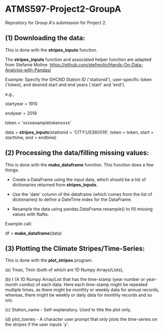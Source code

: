 # ATMS597-Project2-GroupA
Repository for Group A's submission for Project 2.

## (1) Downloading the data:

This is done with the <b>stripes_inputs</b> function.

The <b>stripes_inputs</b> function and associated helper function are adapted from Stefanie Moline: https://github.com/stefmolin/Hands-On-Data-Analysis-with-Pandas/

Example: Specify the GHCND Station ID ('stationid'), user-specific token ('token), and desired start and end years ('start' and 'end').
   
   e.g., 
   
   startyear = 1910
   
   endyear   = 2019
   
   token     = 'xxxxexampletokenxxxx'
   
   data = <b>stripes_inputs</b>(stationid = 'CITY:US360019', token = token, start = starttime, end = endtime)
   
## (2) Processing the data/filling missing values:

This is done with the <b>make_dataframe</b> function. This function does a few things:

- Create a DataFrame using the input data, which should be a list of dictionaries returned from <b>stripes_inputs</b>.

- Use the 'date' column of the dataframe (which comes from the list of dictionaries) to define a DateTime index for the DataFrame.

- Resample the data using pandas.DataFrame.resample() to fill missing values with NaNs. 

Example call: 

df = <b>make_dataframe</b>(data)
   

## (3) Plotting the Climate Stripes/Time-Series:

This is done with the <b>plot_stripes</b> program. 
  
   (a) Tmax, Tmin (both of which are 1D Numpy Arrays/Lists), 
   
   (b) t (A 1D Numpy Array/List that has the time-stamp (year number or year-month combo) of each data. Here each time-stamp might be repeated multiple times, as there might be monthly or weekly data for annual records, whereas, there might be weekly or daily data for monthly records and so on).
   
   (c) Station_name - Self-explanatory. Used to title the plot only.
   
   (d) plot_tseries - A character user prompt that only plots the time-series on the stripes if the user inputs 'y'.
   


